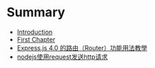 # Summary

* [Introduction](README.md)
* [First Chapter](chapter1.md)
* [Express.js 4.0 的路由（Router）功能用法教學](expressjs-40-de-lu-you-ff08-router-ff09-gong-neng-yong-fa-jiao-xue.md)
* [nodejs使用request发送http请求](nodejsshi-yong-request-fa-song-http-qing-qiu.md)

